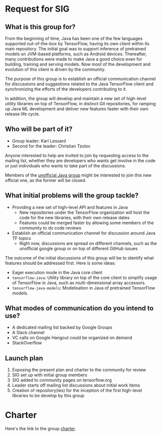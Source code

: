 # Request for SIG

## What is this group for?

From the beginning of time, Java has been one of the few languages supported out-of-the-box by TensorFlow, having its own client within its main repository. The initial goal was to support inference of pretrained models on JVM-based platforms, such as Android devices. Thereafter, many contributions were made to make Java a good choice even for building, training and serving models. Now most of the development and evolution of this client is driven by the community.

The purpose of this group is to establish an official communication channel for discussions and suggestions related to the Java TensorFlow client and synchronizing the efforts of the developers contributing to it.

In addition, the group will develop and maintain a new set of high-level utility libraries on top of TensorFlow, in distinct Git repositories, for ramping up Java ML development and deliver new features faster with their own release life cycle.

## Who will be part of it?

* Group leader: Karl Lessard
* Second for the leader: Christian Tzolov

Anyone interested to help are invited to join by requesting access to the mailing list, whether they are developers who wants get involve in the code or just individuals who wants to take part of the discussions.

Members of the [unofficial Java group](https://groups.google.com/forum/#!forum/tensorflow-java-dev-unofficial) might be interested to join this new official one, as the former will be closed.

## What initial problems will the group tackle?

* Providing a new set of high-level API and features in Java
    * New repositories under the TensorFlow organization will host the code for the new libraries, with their own release dates
    * Features could be merged faster by allowing some members of the community to do code reviews 
* Establish an official communication channel for discussion around Java TF topics
    * Right now, discussions are spread on different channels, such as the unofficial google group or on top of different GitHub issues
    
The outcome of the initial discussions of this group will be to identify what features should be addressed first. Here is some ideas:

* Eager execution mode in the Java core client
* `tensorflow-java`: Utility library on top of the core client to simplify usage of TensorFlow in Java, such as multi-dimensional array accessors.
* `tensorflow-java-models`: Modelisation in Java of pretrained TensorFlow models.

## What modes of communication do you intend to use?

* A dedicated mailing list backed by Google Groups
* A Slack channel
* VC calls on Google Hangout could be organized on demand
* StackOverflow

## Launch plan

1. Exposing the present plan and charter to the community for review
2. SIG set up with initial group members
3. SIG added to community pages on tensorflow.org
4. Leader starts off mailing list discussions about initial work items
5. Creation of repository(ies) for the inception of the first high-level libraries to be develop by this group 

# Charter

Here's the link to the group [charter](SIG-charter-template.md).


